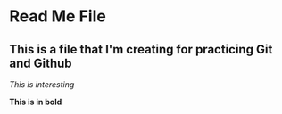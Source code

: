 # Read Me File 

## This is a file that I'm creating for practicing Git and Github 

*This is interesting*

**This is in bold**



